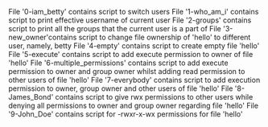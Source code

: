 File '0-iam_betty' contains script to switch users
File '1-who_am_i' contains script to print effective username of current user
File '2-groups' contains script to print all the groups that the current user is a part of
File '3-new_owner'contains script to change file ownership of 'hello' to different user, namely, betty
File '4-empty' contains script to create empty file 'hello'
File '5-execute' contains script to add execute permission to owner of file 'hello'
File '6-multiple_permissions' contains script to add execute permission to owner and group owner whilst adding read permission to other users of file 'hello'
File '7-everybody' contains script to add execution permission to owner, group owner and other users of file 'hello'
File '8-James_Bond' contains script to give rwx permissions to other users while denying all permissions to owner and group owner regarding file 'hello'
File '9-John_Doe' contains script for -rwxr-x-wx permissions for file 'hello'
